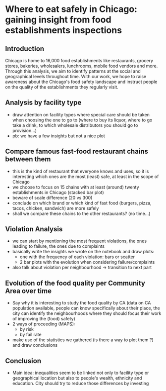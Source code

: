 # Where to eat safely in Chicago: gaining insight from food establishments inspections

## Introduction
Chicago is home to 16,000 food establishments like restaurants, grocery stores, bakeries, wholesalers, lunchrooms, mobile food vendors and more. Through this analysis, we aim to identify patterns at the social and geographical levels throughout time. With our work, we hope to raise awareness about the Chicago's food safety landscape and instruct people on the quality of the establishments they regularly visit.

## Analysis by facility type
- draw attention on facility types where special care should be taken when choosing the one to go to (where to buy its liquor, where to go take a drink, to which wholesale distributors you should go to provision...)
- pb: we have a few insights but not a nice plot

## Compare famous fast-food restaurant chains between them
- this is the kind of restaurant that everyone knows and uses, so it is interesting which ones are the most (least) safe, at least in the scope of Chicago
- we choose to focus on 15 chains with at least (around) twenty establishments in Chicago (stacked bar plot)
- beware of scale difference (20 vs 300)
- conclude on which brand or which kind of fast food (burgers, pizza, tacos, chicken, sandwich) are more safely
- shall we compare these chains to the other restaurants? (no time...)

## Violation Analysis
- we can start by mentioning the most frequent violations, the ones leading to failure, the ones due to complaints
- basically write the insights we wrote on the notebook and draw plots:
  - one with the frequency of each violation: bars or scatter
  - 2 bar plots with the evolution when considering failure/complaints
- also talk about violation per neighbourhood -> transition to next part

## Evolution of the food quality per Community Area over time
- Say why it is interesting to study the food quality by CA (data on CA population available, people can know specifically about their place, the city can identify the neighbourhoods where they should focus their work of improving the (food) safety)
- 2 ways of proceeding (MAPS):
  - by risk
  - by fail rate
- make use of the statistics we gathered (is there a way to plot them ?) and draw conclusions

## Conclusion
- Main idea: inequalities seem to be linked not only to facility type or geographical location but also to people's wealth, ethnicity and education. City should try to reduce those differences by investing
